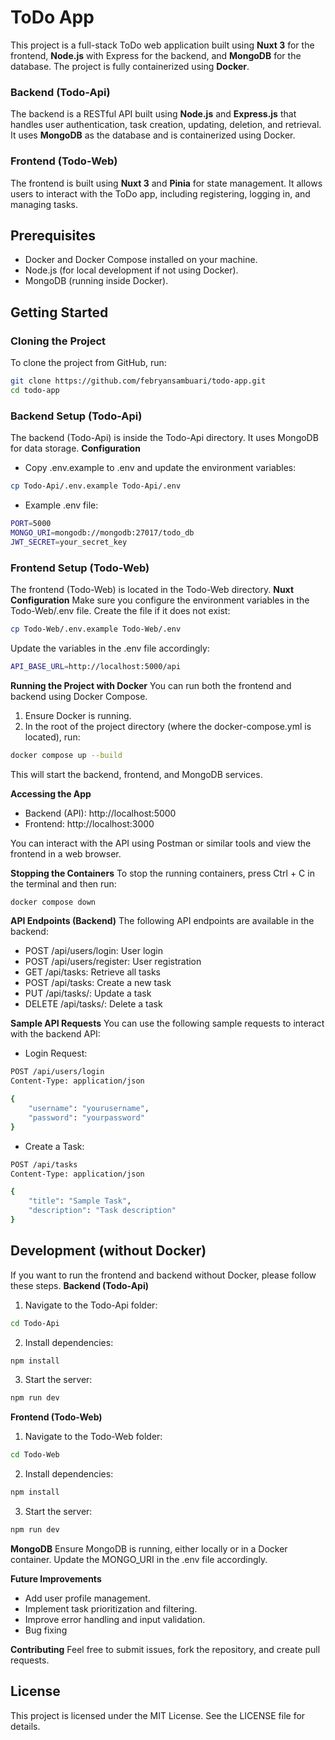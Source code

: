 # ToDo App

This project is a full-stack ToDo web application built using **Nuxt 3** for the frontend, **Node.js** with Express for the backend, and **MongoDB** for the database. The project is fully containerized using **Docker**.


### Backend (Todo-Api)
The backend is a RESTful API built using **Node.js** and **Express.js** that handles user authentication, task creation, updating, deletion, and retrieval. It uses **MongoDB** as the database and is containerized using Docker.

### Frontend (Todo-Web)
The frontend is built using **Nuxt 3** and **Pinia** for state management. It allows users to interact with the ToDo app, including registering, logging in, and managing tasks.

## Prerequisites

- Docker and Docker Compose installed on your machine.
- Node.js (for local development if not using Docker).
- MongoDB (running inside Docker).

## Getting Started

### Cloning the Project

To clone the project from GitHub, run:

```bash
git clone https://github.com/febryansambuari/todo-app.git
cd todo-app
```

### Backend Setup (Todo-Api)
The backend (Todo-Api) is inside the Todo-Api directory. It uses MongoDB for data storage.
**Configuration**
- Copy .env.example to .env and update the environment variables:
```bash
cp Todo-Api/.env.example Todo-Api/.env
```
- Example .env file:
```bash
PORT=5000
MONGO_URI=mongodb://mongodb:27017/todo_db
JWT_SECRET=your_secret_key
```

### Frontend Setup (Todo-Web)
The frontend (Todo-Web) is located in the Todo-Web directory.
**Nuxt Configuration**
Make sure you configure the environment variables in the Todo-Web/.env file. Create the file if it does not exist:
```bash
cp Todo-Web/.env.example Todo-Web/.env
```
Update the variables in the .env file accordingly:
```bash
API_BASE_URL=http://localhost:5000/api
```

**Running the Project with Docker**
You can run both the frontend and backend using Docker Compose.
1. Ensure Docker is running.
2. In the root of the project directory (where the docker-compose.yml is located), run:
```bash
docker compose up --build
```

This will start the backend, frontend, and MongoDB services.

**Accessing the App**
- Backend (API): http://localhost:5000
- Frontend: http://localhost:3000

You can interact with the API using Postman or similar tools and view the frontend in a web browser.

**Stopping the Containers**
To stop the running containers, press Ctrl + C in the terminal and then run:
```bash
docker compose down
```

**API Endpoints (Backend)**
The following API endpoints are available in the backend:
- POST /api/users/login: User login
- POST /api/users/register: User registration
- GET /api/tasks: Retrieve all tasks
- POST /api/tasks: Create a new task
- PUT /api/tasks/: Update a task
- DELETE /api/tasks/: Delete a task

**Sample API Requests**
You can use the following sample requests to interact with the backend API:
- Login Request:
```bash
POST /api/users/login
Content-Type: application/json

{
    "username": "yourusername",
    "password": "yourpassword"
}
```
- Create a Task:
```bash
POST /api/tasks
Content-Type: application/json

{
    "title": "Sample Task",
    "description": "Task description"
}
```

## Development (without Docker)
If you want to run the frontend and backend without Docker, please follow these steps.
**Backend (Todo-Api)**
1. Navigate to the Todo-Api folder:
```bash
cd Todo-Api
```
2. Install dependencies:
```bash
npm install
```
3. Start the server:
```bash
npm run dev
```

**Frontend (Todo-Web)**
1. Navigate to the Todo-Web folder:
```bash
cd Todo-Web
```
2. Install dependencies:
```bash
npm install
```
3. Start the server:
```bash
npm run dev
```
**MongoDB**
Ensure MongoDB is running, either locally or in a Docker container. Update the MONGO_URI in the .env file accordingly.

**Future Improvements**
- Add user profile management.
- Implement task prioritization and filtering.
- Improve error handling and input validation.
- Bug fixing

**Contributing**
Feel free to submit issues, fork the repository, and create pull requests.

## License
This project is licensed under the MIT License. See the LICENSE file for details.
